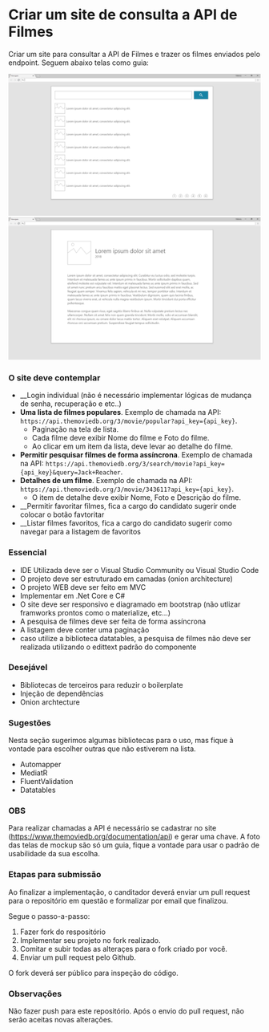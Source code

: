 # Criar um site de consulta a API de Filmes #

Criar um site para consultar a API de Filmes e trazer os filmes enviados pelo endpoint. Seguem abaixo telas como guia:

![Pesquisa de filmes](https://github.com/digounet/desafio-dot-net/blob/master/pesquisa.png)
![Detalhes do filme](https://github.com/digounet/desafio-dot-net/blob/master/detalhes.png)

### **O site deve contemplar** ###

- __Login individual (não é necessário implementar lógicas de mudança de senha, recuperação e etc..)
- __Uma lista de filmes populares__. Exemplo de chamada na API: `https://api.themoviedb.org/3/movie/popular?api_key={api_key}`.
    * Paginação na tela de lista.
    * Cada filme deve exibir Nome do filme e Foto do filme.
    * Ao clicar em um item da lista, deve levar ao detalhe do filme.
- __Permitir pesquisar filmes de forma assíncrona__. Exemplo de chamada na API: `https://api.themoviedb.org/3/search/movie?api_key={api_key}&query=Jack+Reacher`.
- __Detalhes de um filme__. Exemplo de chamada na API: `https://api.themoviedb.org/3/movie/343611?api_key={api_key}`.
    * O item de detalhe deve exibir Nome, Foto e Descrição do filme.
- __Permitir favoritar filmes, fica a cargo do candidato sugerir onde colocar o botão favtoritar
- __Listar filmes favoritos, fica a cargo do candidato sugerir como navegar para a listagem de favoritos

### **Essencial** ##
* IDE Utilizada deve ser o Visual Studio Community ou Visual Studio Code
* O projeto deve ser estruturado em camadas (onion architecture)
* O projeto WEB deve ser feito em MVC
* Implementar em .Net Core e C#
* O site deve ser responsivo e diagramado em bootstrap (não utlizar framworks prontos como o materialize, etc...)
* A pesquisa de filmes deve ser feita de forma assíncrona
* A listagem deve conter uma paginação
* caso utilize a biblioteca datatables, a pesquisa de filmes não deve ser realizada utilizando o edittext padrão do componente

### **Desejável** ###

* Bibliotecas de terceiros para reduzir o boilerplate
* Injeção de dependências
* Onion archtecture

### **Sugestões** ###

Nesta seção sugerimos algumas bibliotecas para o uso, mas fique à vontade para escolher outras que não estiverem na lista.

* Automapper
* MediatR
* FluentValidation
* Datatables

### **OBS** ###

Para realizar chamadas a API é necessário se cadastrar no site (https://www.themoviedb.org/documentation/api) e gerar uma chave.
A foto das telas de mockup são só um guia, fique a vontade para usar o padrão de usabilidade da sua escolha.

### **Etapas para submissão** ###

Ao finalizar a implementação, o canditador deverá enviar um pull request para o repositório em questão e formalizar por email que finalizou.

Segue o passo-a-passo:

1. Fazer fork do respositório
2. Implementar seu projeto no fork realizado.
3. Comitar e subir todas as alteraçes para o fork criado por você.
4. Enviar um pull request pelo Github.

O fork deverá ser público para inspeção do código.

### **Observações** ###

Não fazer push para este repositório.
Após o envio do pull request, não serão aceitas novas alterações.
